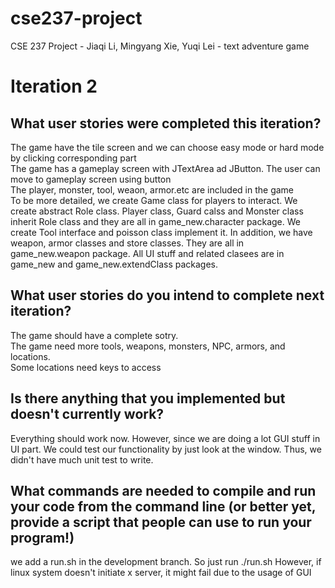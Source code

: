 # cse237-project

CSE 237 Project - Jiaqi Li, Mingyang Xie, Yuqi Lei - text adventure game

# Iteration 2

## What user stories were completed this iteration?

The game have the tile screen and we can choose easy mode or hard mode by clicking corresponding part<br />
The game has a gameplay screen with JTextArea ad JButton. The user can move to gameplay screen using button <br />
The player, monster, tool, weaon, armor.etc are included in the game<br />
To be more detailed, we create Game class for players to interact. We create abstract Role class. Player class, Guard calss and Monster class inherit Role class and they are all in game_new.character package. We create Tool interface and poisson class implement it. In addition, we have weapon, armor classes and store classes. They are all in game_new.weapon package. All UI stuff and related clasees are in game_new and game_new.extendClass packages.

## What user stories do you intend to complete next iteration?
The game should have a complete sotry.<br />
The game need more tools, weapons, monsters, NPC, armors, and locations.<br />
Some locations need keys to access
## Is there anything that you implemented but doesn't currently work?
Everything should work now. However, since we are doing a lot GUI stuff in UI part. We could test our functionality by just look at the window. Thus, we didn't have much unit test to write.

## What commands are needed to compile and run your code from the command line (or better yet, provide a script that people can use to run your program!)

we add a run.sh in the development branch. So just run ./run.sh
However, if linux system doesn't initiate x server, it might fail due to the usage of GUI
